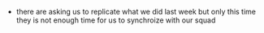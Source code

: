 * there are asking us to replicate what we did last week but only this time they is not enough time for us to synchroize with our squad
